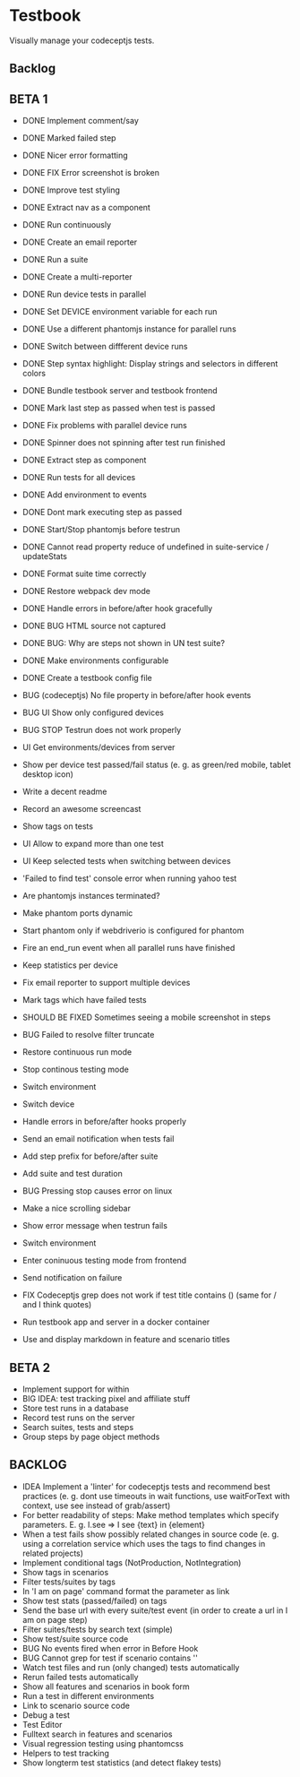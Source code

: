 Testbook
=========

Visually manage your codeceptjs tests.

## Backlog

## BETA 1

- DONE Implement comment/say
- DONE Marked failed step
- DONE Nicer error formatting
- DONE FIX Error screenshot is broken
- DONE Improve test styling
- DONE Extract nav as a component
- DONE Run continuously
- DONE Create an email reporter
- DONE Run a suite
- DONE Create a multi-reporter
- DONE Run device tests in parallel
- DONE Set DEVICE environment variable for each run
- DONE Use a different phantomjs instance for parallel runs
- DONE Switch between diffferent device runs
- DONE Step syntax highlight: Display strings and selectors in different colors
- DONE Bundle testbook server and testbook frontend
- DONE Mark last step as passed when test is passed
- DONE Fix problems with parallel device runs
- DONE Spinner does not spinning after test run finished
- DONE Extract step as component
- DONE Run tests for all devices
- DONE Add environment to events
- DONE Dont mark executing step as passed
- DONE Start/Stop phantomjs before testrun
- DONE Cannot read property reduce of undefined in suite-service / updateStats
- DONE Format suite time correctly
- DONE Restore webpack dev mode
- DONE Handle errors in before/after hook gracefully
- DONE BUG HTML source not captured
- DONE BUG: Why are steps not shown in UN test suite?
- DONE Make environments configurable
- DONE Create a testbook config file

- BUG (codeceptjs) No file property in before/after hook events
- BUG UI Show only configured devices
- BUG STOP Testrun does not work properly
- UI Get environments/devices from server
- Show per device test passed/fail status (e. g. as green/red mobile, tablet desktop icon)
- Write a decent readme
- Record an awesome screencast
- Show tags on tests
- UI Allow to expand more than one test
- UI Keep selected tests when switching between devices
- 'Failed to find test' console error when running yahoo test
- Are phantomjs instances terminated?
- Make phantom ports dynamic
- Start phantom only if webdriverio is configured for phantom
- Fire an end_run event when all parallel runs have finished
- Keep statistics per device
- Fix email reporter to support multiple devices
- Mark tags which have failed tests
- SHOULD BE FIXED Sometimes seeing a mobile screenshot in steps
- BUG Failed to resolve filter truncate
- Restore continuous run mode
- Stop continous testing mode
- Switch environment
- Switch device
- Handle errors in before/after hooks properly
- Send an email notification when tests fail
- Add step prefix for before/after suite
- Add suite and test duration
- BUG Pressing stop causes error on linux
- Make a nice scrolling sidebar
- Show error message when testrun fails
- Switch environment
- Enter coninuous testing mode from frontend
- Send notification on failure
- FIX Codeceptjs grep does not work if test title contains () (same for / and I think quotes)
- Run testbook app and server in a docker container

- Use and display markdown in feature and scenario titles

## BETA 2

- Implement support for within
- BIG IDEA: test tracking pixel and affiliate stuff
- Store test runs in a database
- Record test runs on the server
- Search suites, tests and steps
- Group steps by page object methods

## BACKLOG
- IDEA Implement a 'linter' for codeceptjs tests and recommend best practices (e. g. dont use timeouts in wait functions, use waitForText with context, use see instead of grab/assert)
- For better readability of steps: Make method templates which specify parameters. E. g. I.see => I see {text} in {element}
- When a test fails show possibly related changes in source code (e. g. using a correlation service which uses the tags to find changes in related projects)
- Implement conditional tags (NotProduction, NotIntegration)
- Show tags in scenarios
- Filter tests/suites by tags
- In 'I am on page' command format the parameter as link
- Show test stats (passed/failed) on tags
- Send the base url with every suite/test event (in order to create a url in I am on page step)
- Filter suites/tests by search text (simple)
- Show test/suite source code
- BUG No events fired when error in Before Hook
- BUG Cannot grep for test if scenario contains ''
- Watch test files and run (only changed) tests automatically
- Rerun failed tests automatically
- Show all features and scenarios in book form
- Run a test in different environments
- Link to scenario source code
- Debug a test
- Test Editor
- Fulltext search in features and scenarios
- Visual regression testing using phantomcss
- Helpers to test tracking
- Show longterm test statistics (and detect flakey tests)

